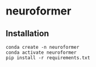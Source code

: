 # neuroformer

## Installation

```
conda create -n neuroformer
conda activate neuroformer
pip install -r requirements.txt
```
